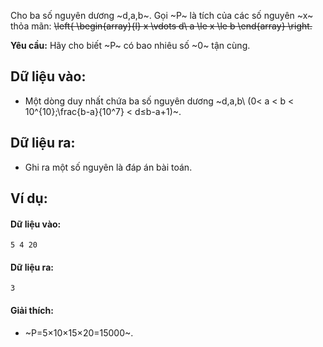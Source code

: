 Cho ba số nguyên dương ~d,a,b~. Gọi ~P~ là tích của các số nguyên ~x~ thỏa mãn:
~~\left\{ \begin{array}{l}
x \vdots d\\
a \le x \le b
\end{array} \right.~~

**Yêu cầu:** Hãy cho biết ~P~ có bao nhiêu số ~0~ tận cùng.

## Dữ liệu vào:
- Một dòng duy nhất chứa ba số nguyên dương ~d,a,b\ (0< a < b < 10^{10};\frac{b-a}{10^7} < d≤b-a+1)~.

## Dữ liệu ra:
- Ghi ra một số nguyên là đáp án bài toán.

## Ví dụ:
#### Dữ liệu vào:
```
5 4 20
```

#### Dữ liệu ra:
```
3
```

#### Giải thích:
- ~P=5×10×15×20=15000~.